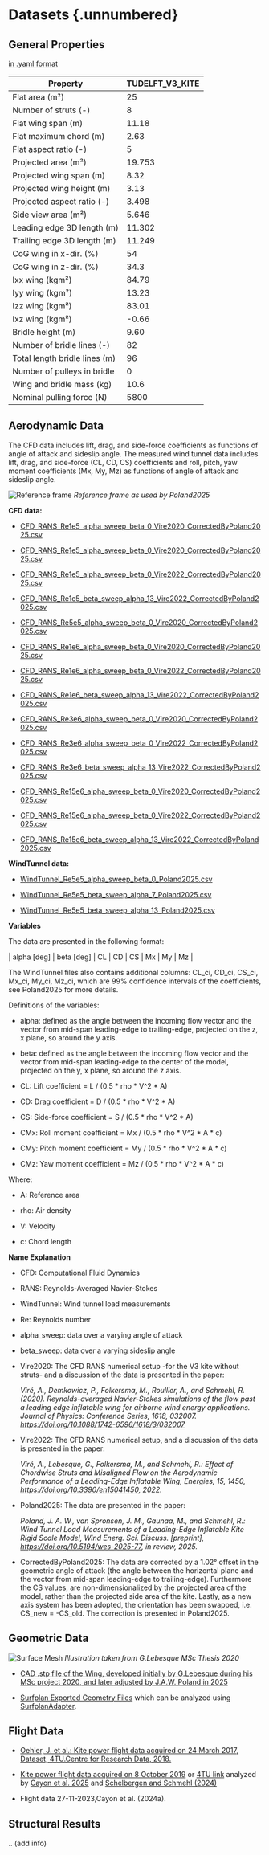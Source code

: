 # Datasets {.unnumbered}

## General Properties
[in .yaml format](../data/properties.yaml)

| Property | TUDELFT_V3_KITE |
|----------|-------|
| Flat area (m²) | 25 |
| Number of struts (-) | 8 |
| Flat wing span (m) | 11.18 |
| Flat maximum chord (m) | 2.63 |
| Flat aspect ratio (-) | 5 |
| Projected area (m²) | 19.753 |
| Projected wing span (m) | 8.32 |
| Projected wing height (m) | 3.13 |
| Projected aspect ratio (-) | 3.498 |
| Side view area (m²) | 5.646 |
| Leading edge 3D length (m) | 11.302 |
| Trailing edge 3D length (m) | 11.249 |
| CoG wing in x-dir. (%) | 54 |
| CoG wing in z-dir. (%) | 34.3 |
| Ixx wing (kgm²) | 84.79 |
| Iyy wing (kgm²) | 13.23 |
| Izz wing (kgm²) | 83.01 |
| Ixz wing (kgm²) | -0.66 |
| Bridle height (m) | 9.60 |
| Number of bridle lines (-) | 82 |
| Total length bridle lines (m) | 96 |
| Number of pulleys in bridle | 0 |
| Wing and bridle mass (kg) | 10.6 |
| Nominal pulling force (N) | 5800 |

## Aerodynamic Data 
The CFD data includes lift, drag, and side-force coefficients as functions of angle of attack and sideslip angle. The measured wind tunnel data includes lift, drag, and side-force (CL, CD, CS) coefficients and roll, pitch, yaw moment coefficients (Mx, My, Mz) as functions of angle of attack and sideslip angle.

![Reference frame](../data/images/V3_with_reference_frame.png)
*Reference frame as used by Poland2025*

**CFD data:**

- [CFD_RANS_Re1e5_alpha_sweep_beta_0_Vire2020_CorrectedByPoland2025.csv](../data/aerodynamic/3D/CFD_RANS_Re1e5_alpha_sweep_beta_0_Vire2020_CorrectedByPoland2025.csv)
  
- [CFD_RANS_Re1e5_alpha_sweep_beta_0_Vire2020_CorrectedByPoland2025.csv](../data/aerodynamic/3D/CFD_RANS_Re1e5_alpha_sweep_beta_0_Vire2020_CorrectedByPoland2025.csv)
  
- [CFD_RANS_Re1e5_alpha_sweep_beta_0_Vire2022_CorrectedByPoland2025.csv](../data/aerodynamic/3D/CFD_RANS_Re1e5_alpha_sweep_beta_0_Vire2022_CorrectedByPoland2025.csv)
  
- [CFD_RANS_Re1e5_beta_sweep_alpha_13_Vire2022_CorrectedByPoland2025.csv](../data/aerodynamic/3D/CFD_RANS_Re1e5_beta_sweep_alpha_13_Vire2022_CorrectedByPoland2025.csv)
  
- [CFD_RANS_Re5e5_alpha_sweep_beta_0_Vire2020_CorrectedByPoland2025.csv](../data/aerodynamic/3D/CFD_RANS_Re5e5_alpha_sweep_beta_0_Vire2020_CorrectedByPoland2025.csv)
  
- [CFD_RANS_Re1e6_alpha_sweep_beta_0_Vire2020_CorrectedByPoland2025.csv](../data/aerodynamic/3D/CFD_RANS_Re1e6_alpha_sweep_beta_0_Vire2020_CorrectedByPoland2025.csv)
  
- [CFD_RANS_Re1e6_alpha_sweep_beta_0_Vire2022_CorrectedByPoland2025.csv](../data/aerodynamic/3D/CFD_RANS_Re1e6_alpha_sweep_beta_0_Vire2022_CorrectedByPoland2025.csv)
  
- [CFD_RANS_Re1e6_beta_sweep_alpha_13_Vire2022_CorrectedByPoland2025.csv](../data/aerodynamic/3D/CFD_RANS_Re1e6_beta_sweep_alpha_13_Vire2022_CorrectedByPoland2025.csv)
  
- [CFD_RANS_Re3e6_alpha_sweep_beta_0_Vire2020_CorrectedByPoland2025.csv](../data/aerodynamic/3D/CFD_RANS_Re3e6_alpha_sweep_beta_0_Vire2020_CorrectedByPoland2025.csv)
  
- [CFD_RANS_Re3e6_alpha_sweep_beta_0_Vire2022_CorrectedByPoland2025.csv](../data/aerodynamic/3D/CFD_RANS_Re3e6_alpha_sweep_beta_0_Vire2022_CorrectedByPoland2025.csv)
  
- [CFD_RANS_Re3e6_beta_sweep_alpha_13_Vire2022_CorrectedByPoland2025.csv](../data/aerodynamic/3D/CFD_RANS_Re3e6_beta_sweep_alpha_13_Vire2022_CorrectedByPoland2025.csv)
  
- [CFD_RANS_Re15e6_alpha_sweep_beta_0_Vire2020_CorrectedByPoland2025.csv](../data/aerodynamic/3D/CFD_RANS_Re15e6_alpha_sweep_beta_0_Vire2020_CorrectedByPoland2025.csv)
  
- [CFD_RANS_Re15e6_alpha_sweep_beta_0_Vire2022_CorrectedByPoland2025.csv](../data/aerodynamic/3D/CFD_RANS_Re15e6_alpha_sweep_beta_0_Vire2022_CorrectedByPoland2025.csv)
  
- [CFD_RANS_Re15e6_beta_sweep_alpha_13_Vire2022_CorrectedByPoland2025.csv](../data/aerodynamic/3D/CFD_RANS_Re15e6_beta_sweep_alpha_13_Vire2022_CorrectedByPoland2025.csv)

**WindTunnel data:**

- [WindTunnel_Re5e5_alpha_sweep_beta_0_Poland2025.csv](../data/aerodynamic/3D/WindTunnel_Re5e5_alpha_sweep_beta_0_Poland2025.csv)
  
- [WindTunnel_Re5e5_beta_sweep_alpha_7_Poland2025.csv](../data/aerodynamic/3D/WindTunnel_Re5e5_beta_sweep_alpha_7_Poland2025.csv)
  
- [WindTunnel_Re5e5_beta_sweep_alpha_13_Poland2025.csv](../data/aerodynamic/3D/WindTunnel_Re5e5_beta_sweep_alpha_13_Poland2025.csv)




**Variables**

The data are presented in the following format:

| alpha [deg] | beta [deg] | CL | CD | CS | Mx | My | Mz |

The WindTunnel files also contains additional columns: CL_ci, CD_ci, CS_ci, Mx_ci, My_ci, Mz_ci, which are 99% confidence intervals of the coefficients, see Poland2025 for more details.

Definitions of the variables:

- alpha: defined as the angle between the incoming flow vector and the vector from mid-span leading-edge to trailing-edge, projected on the z, x plane, so around the y axis.
  
- beta: defined as the angle between the incoming flow vector and the vector from mid-span leading-edge to the center of the model, projected on the y, x plane, so around the z axis.
  
- CL: Lift coefficient = L / (0.5 * rho * V^2 * A)
  
- CD: Drag coefficient = D / (0.5 * rho * V^2 * A)
  
- CS: Side-force coefficient = S / (0.5 * rho * V^2 * A)
  
- CMx: Roll moment coefficient = Mx / (0.5 * rho * V^2 * A * c)
  
- CMy: Pitch moment coefficient = My / (0.5 * rho * V^2 * A * c)
  
- CMz: Yaw moment coefficient = Mz / (0.5 * rho * V^2 * A * c)

Where:

- A: Reference area
  
- rho: Air density
  
- V: Velocity
  
- c: Chord length 

**Name Explanation**

- CFD: Computational Fluid Dynamics
  
- RANS: Reynolds-Averaged Navier-Stokes
  
- WindTunnel: Wind tunnel load measurements
  
- Re: Reynolds number
  
- alpha_sweep: data over a varying angle of attack
  
- beta_sweep: data over a varying sideslip angle
  
- Vire2020: The CFD RANS numerical setup -for the V3 kite without struts- and a discussion of the data is presented in the paper:
 
    *Viré, A., Demkowicz, P., Folkersma, M., Roullier, A., and Schmehl, R. (2020). Reynolds-averaged Navier-Stokes simulations of the flow past a leading edge inflatable wing for airborne wind energy applications. Journal of Physics: Conference Series, 1618, 032007. https://doi.org/10.1088/1742-6596/1618/3/032007*

- Vire2022: The CFD RANS numerical setup, and a discussion of the data is presented in the paper:
 
    *Viré, A., Lebesque, G., Folkersma, M., and Schmehl, R.: Effect of Chordwise Struts and Misaligned Flow on the Aerodynamic Performance
    of a Leading-Edge Inflatable Wing, Energies, 15, 1450, https://doi.org/10.3390/en15041450, 2022.*

- Poland2025: The data are presented in the paper:
 
     *Poland, J. A. W., van Spronsen, J. M., Gaunaa, M., and Schmehl, R.: Wind Tunnel Load Measurements of a Leading-Edge Inflatable Kite Rigid Scale Model, Wind Energ. Sci. Discuss. [preprint], https://doi.org/10.5194/wes-2025-77, in review, 2025.*

- CorrectedByPoland2025: The data are corrected by a 1.02° offset in the geometric angle of attack (the angle between the horizontal plane and the vector from mid-span leading-edge to trailing-edge). Furthermore the CS values, are non-dimensionalized by the projected area of the model, rather than the projected side area of the kite. Lastly, as a new axis system has been adopted, the orientation has been swapped, i.e. CS_new = -CS_old. The correction is presented in Poland2025.



## Geometric Data

![Surface Mesh](../data/images/surface_mesh_lebesque2020.png)
*Illustration taken from G.Lebesque MSc Thesis 2020*

- [CAD .stp file of the Wing, developed initially by G.Lebesque during his MSc project 2020, and later adjusted by J.A.W. Poland in 2025](../data/geometry/CAD/TUDELFT_V3_KITE_surface_mesh_with_edge_fillets.zip)

- [Surfplan Exported Geometry Files](https://github.com/awegroup/TUDELFT_V3_KITE/tree/main/data/geometry/surfplan_export) which can be analyzed using [SurfplanAdapter](https://github.com/jellepoland/SurfplanAdapter).

## Flight Data 

- [Oehler, J. et al.: Kite power flight data acquired on 24 March 2017, Dataset, 4TU.Centre for Research Data, 2018.](https://doi.org/10.4121/uuid:37264fde-2344-4af2-860c-effda9caa3e8)

- [Kite power flight data acquired on 8 October 2019](https://github.com/awegroup/Flightdata08102019) or [4TU link](https://data.4tu.nl/datasets/102f9f56-aecd-4460-8c69-a3f74138ae53) analyzed by [Cayon et al. 2025](https://doi.org/10.5194/wes-2024-182) and [Schelbergen and Schmehl (2024)](https://doi.org/10.5194/wes-9-1323-2024)

- Flight data 27-11-2023,Cayon et al. (2024a).


## Structural Results

.. (add info)
